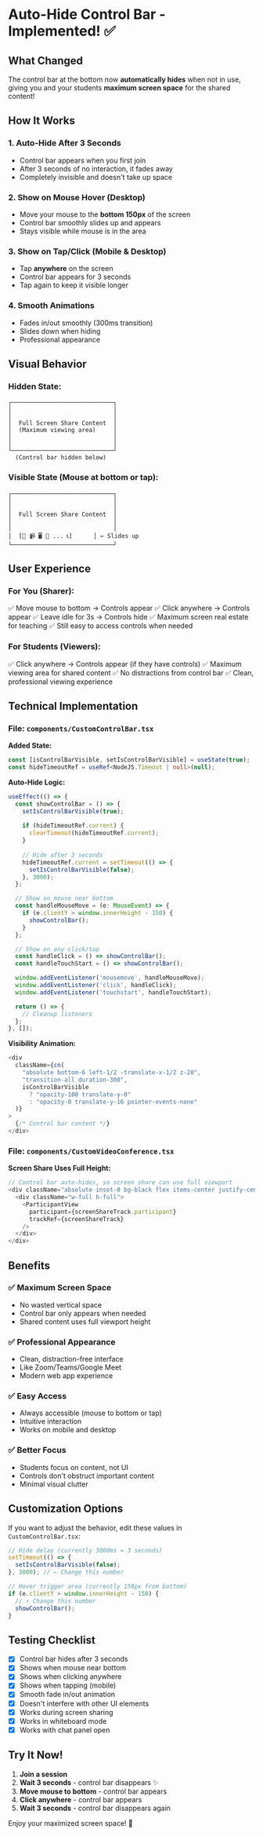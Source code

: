 # Auto-Hide Control Bar - Implemented! ✅

## What Changed

The control bar at the bottom now **automatically hides** when not in use, giving you and your students **maximum screen space** for the shared content!

## How It Works

### 1. **Auto-Hide After 3 Seconds**
- Control bar appears when you first join
- After 3 seconds of no interaction, it fades away
- Completely invisible and doesn't take up space

### 2. **Show on Mouse Hover** (Desktop)
- Move your mouse to the **bottom 150px** of the screen
- Control bar smoothly slides up and appears
- Stays visible while mouse is in the area

### 3. **Show on Tap/Click** (Mobile & Desktop)
- Tap **anywhere** on the screen
- Control bar appears for 3 seconds
- Tap again to keep it visible longer

### 4. **Smooth Animations**
- Fades in/out smoothly (300ms transition)
- Slides down when hiding
- Professional appearance

## Visual Behavior

### Hidden State:
```
┌─────────────────────────────┐
│                             │
│                             │
│  Full Screen Share Content  │
│  (Maximum viewing area)     │
│                             │
│                             │
└─────────────────────────────┘
  (Control bar hidden below)
```

### Visible State (Mouse at bottom or tap):
```
┌─────────────────────────────┐
│                             │
│                             │
│  Full Screen Share Content  │
│                             │
│                             │
│  [🎤 📹 🖥️ 💬 ... 📞]      │ ← Slides up
└─────────────────────────────┘
```

## User Experience

### For You (Sharer):
✅ Move mouse to bottom → Controls appear
✅ Click anywhere → Controls appear
✅ Leave idle for 3s → Controls hide
✅ Maximum screen real estate for teaching
✅ Still easy to access controls when needed

### For Students (Viewers):
✅ Click anywhere → Controls appear (if they have controls)
✅ Maximum viewing area for shared content
✅ No distractions from control bar
✅ Clean, professional viewing experience

## Technical Implementation

### File: `components/CustomControlBar.tsx`

**Added State:**
```typescript
const [isControlBarVisible, setIsControlBarVisible] = useState(true);
const hideTimeoutRef = useRef<NodeJS.Timeout | null>(null);
```

**Auto-Hide Logic:**
```typescript
useEffect(() => {
  const showControlBar = () => {
    setIsControlBarVisible(true);
    
    if (hideTimeoutRef.current) {
      clearTimeout(hideTimeoutRef.current);
    }
    
    // Hide after 3 seconds
    hideTimeoutRef.current = setTimeout(() => {
      setIsControlBarVisible(false);
    }, 3000);
  };

  // Show on mouse near bottom
  const handleMouseMove = (e: MouseEvent) => {
    if (e.clientY > window.innerHeight - 150) {
      showControlBar();
    }
  };

  // Show on any click/tap
  const handleClick = () => showControlBar();
  const handleTouchStart = () => showControlBar();

  window.addEventListener('mousemove', handleMouseMove);
  window.addEventListener('click', handleClick);
  window.addEventListener('touchstart', handleTouchStart);

  return () => {
    // Cleanup listeners
  };
}, []);
```

**Visibility Animation:**
```typescript
<div 
  className={cn(
    "absolute bottom-6 left-1/2 -translate-x-1/2 z-20",
    "transition-all duration-300",
    isControlBarVisible 
      ? "opacity-100 translate-y-0" 
      : "opacity-0 translate-y-16 pointer-events-none"
  )}
>
  {/* Control bar content */}
</div>
```

### File: `components/CustomVideoConference.tsx`

**Screen Share Uses Full Height:**
```typescript
// Control bar auto-hides, so screen share can use full viewport
<div className="absolute inset-0 bg-black flex items-center justify-center">
  <div className="w-full h-full">
    <ParticipantView
      participant={screenShareTrack.participant}
      trackRef={screenShareTrack}
    />
  </div>
</div>
```

## Benefits

### ✅ Maximum Screen Space
- No wasted vertical space
- Control bar only appears when needed
- Shared content uses full viewport height

### ✅ Professional Appearance
- Clean, distraction-free interface
- Like Zoom/Teams/Google Meet
- Modern web app experience

### ✅ Easy Access
- Always accessible (mouse to bottom or tap)
- Intuitive interaction
- Works on mobile and desktop

### ✅ Better Focus
- Students focus on content, not UI
- Controls don't obstruct important content
- Minimal visual clutter

## Customization Options

If you want to adjust the behavior, edit these values in `CustomControlBar.tsx`:

```typescript
// Hide delay (currently 3000ms = 3 seconds)
setTimeout(() => {
  setIsControlBarVisible(false);
}, 3000); // ← Change this number

// Hover trigger area (currently 150px from bottom)
if (e.clientY > window.innerHeight - 150) {
  // ↑ Change this number
  showControlBar();
}
```

## Testing Checklist

- [x] Control bar hides after 3 seconds
- [x] Shows when mouse near bottom
- [x] Shows when clicking anywhere
- [x] Shows when tapping (mobile)
- [x] Smooth fade in/out animation
- [x] Doesn't interfere with other UI elements
- [x] Works during screen sharing
- [x] Works in whiteboard mode
- [x] Works with chat panel open

## Try It Now!

1. **Join a session**
2. **Wait 3 seconds** - control bar disappears ✨
3. **Move mouse to bottom** - control bar appears
4. **Click anywhere** - control bar appears
5. **Wait 3 seconds** - control bar disappears again

Enjoy your maximized screen space! 🎯
